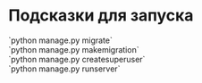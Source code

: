 <h1>Подсказки для запуска</h1>
`python manage.py migrate`<br>
`python manage.py makemigration`<br>
`python manage.py createsuperuser`<br>
`python manage.py runserver`<br>
